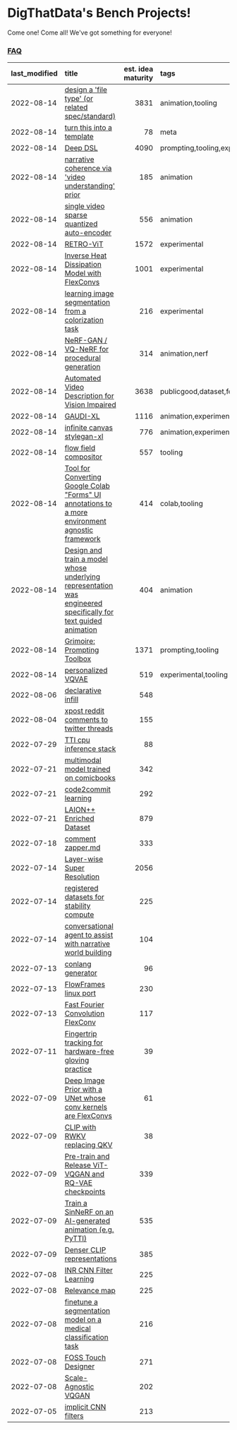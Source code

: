 # DigThatData's Bench Projects!

Come one! Come all! We've got something for everyone!

### [FAQ](https://github.com/dmarx/bench-warmers/blob/main/FAQ.md)

|last_modified|title|est. idea maturity|tags
|:---|:---|---:|:---|
|2022-08-14|[design a 'file type' (or related spec/standard)](filetype-for-ai-art-and-animation.md)|3831|animation,tooling|
|2022-08-14|[turn this into a template](benchwarmers-template.md)|78|meta|
|2022-08-14|[Deep DSL](multistage-unsupervised-deep-DSL-learning-from-prompts-data.md)|4090|prompting,tooling,experimental|
|2022-08-14|[narrative coherence via 'video understanding' prior](narrative_coherence_via_video_understanding_prior.md)|185|animation|
|2022-08-14|[single video sparse quantized auto-encoder](single_video_sparse_quantized_auto-encoder.md)|556|animation|
|2022-08-14|[RETRO-ViT](RETRO-ViT.md)|1572|experimental|
|2022-08-14|[Inverse Heat Dissipation Model with FlexConvs](IHDM_with_FlexConvs.md)|1001|experimental|
|2022-08-14|[learning image segmentation from a colorization task](learning_image_segmentation_from_a_colorization_task.md)|216|experimental|
|2022-08-14|[NeRF-GAN / VQ-NeRF for procedural generation](nerf-gan.md)|314|animation,nerf|
|2022-08-14|[Automated Video Description for Vision Impaired](automated-video-description.md)|3638|publicgood,dataset,foundation,accessibility|
|2022-08-14|[GAUDI-XL](gaudi-xl.md)|1116|animation,experimental|
|2022-08-14|[infinite canvas stylegan-xl](infinite-canvas-stylegan-xl.md)|776|animation,experimental|
|2022-08-14|[flow field compositor](flow-field-compositor.md)|557|tooling|
|2022-08-14|[Tool for Converting Google Colab "Forms" UI annotations to a more environment agnostic framework](colab-ui-converter.md)|414|colab,tooling|
|2022-08-14|[Design and train a model whose underlying representation was engineered specifically for text guided animation](image-model-designed-for-clip-guided-animation.md)|404|animation|
|2022-08-14|[Grimoire: Prompting Toolbox](grimoire.md)|1371|prompting,tooling|
|2022-08-14|[personalized VQVAE](personalized-vqvae.md)|519|experimental,tooling|
|2022-08-06|[declarative infill](declarative-infill.md)|548||
|2022-08-04|[xpost reddit comments to twitter threads](reddit2twitter.md)|155||
|2022-07-29|[TTI cpu inference stack](TTI-cpu-inference-stack.md)|88||
|2022-07-21|[multimodal model trained on comicbooks](multimodal-model-trained-on-comicbooks.md)|342||
|2022-07-21|[code2commit learning](code2commit-learning.md)|292||
|2022-07-21|[LAION++ Enriched Dataset](laion-plus-plus.md)|879||
|2022-07-18|[comment zapper.md](comment-zapper.md)|333||
|2022-07-14|[Layer-wise Super Resolution](layerwise-and-objectwise-inpainting-and-super-resolution.md)|2056||
|2022-07-14|[registered datasets for stability compute](registered-datasets-for-sstability-compute.md)|225||
|2022-07-14|[conversational agent to assist with narrative world building](world-building-agent.md)|104||
|2022-07-13|[conlang generator](conlang_lm.md)|96||
|2022-07-13|[FlowFrames linux port](flowframes-linux-port.md)|230||
|2022-07-13|[Fast Fourier Convolution FlexConv](FFC-Flexconv.md)|117||
|2022-07-11|[Fingertrip tracking for hardware-free gloving practice](fingertrip_tracking_for_hardware_free_gloveing_practice.md)|39||
|2022-07-09|[Deep Image Prior with a UNet whose conv kernels are FlexConvs](FlexConv_DIP.md)|61||
|2022-07-09|[CLIP with RWKV replacing QKV](RWKV-CLIP.md)|38||
|2022-07-09|[Pre-train and Release ViT-VQGAN and RQ-VAE checkpoints](pretrained_vit-vqgan_checkpoints.md)|339||
|2022-07-09|[Train a SinNeRF on an AI-generated animation (e.g. PyTTI)](train_a_SinNeRF_on_a_pytti_animation.md)|535||
|2022-07-09|[Denser CLIP representations](denser-CLIP.md)|385||
|2022-07-08|[INR CNN Filter Learning](INR_CNN_filter_learning.md)|225||
|2022-07-08|[Relevance map](Relevance_map.md)|225||
|2022-07-08|[finetune a segmentation model on a medical classification task](finetune_a_segmentation_model_on_a_medical_classification_task.md)|216||
|2022-07-08|[FOSS Touch Designer](FOSS_touch_designer.md)|271||
|2022-07-08|[Scale-Agnostic VQGAN](scale-agnostic_VQGAN.md)|202||
|2022-07-05|[implicit CNN filters](implicit-cnn-filters.md)|213||